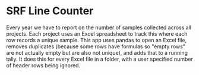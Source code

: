 # SRF Line Counter

Every year we have to report on the number of samples collected across all projects. Each project uses an Excel spreadsheet to track this where each row records a unique sample. This app uses pandas to open an Excel file, removes duplicates (because some rows have formulas so "empty rows" are not actually empty but are also not unique), and adds that to a running tally. It does this for every Excel file in a folder, with a user specified number of header rows being ignored.
